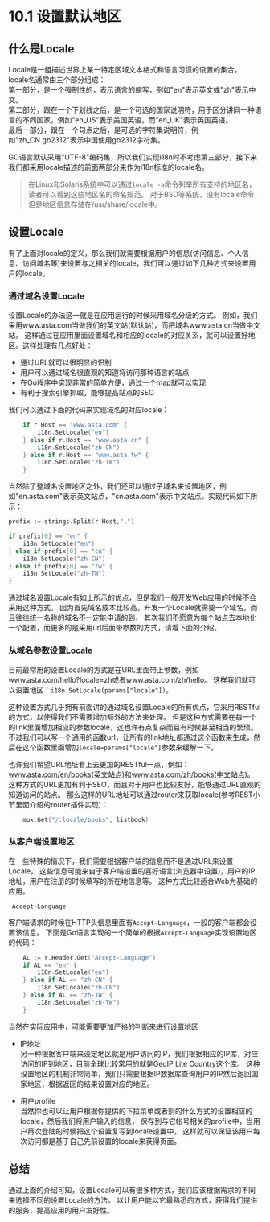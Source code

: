 # 10.1 设置默认地区
## 什么是Locale
Locale是一组描述世界上某一特定区域文本格式和语言习惯的设置的集合。
locale名通常由三个部分组成：   
第一部分，是一个强制性的，表示语言的缩写，例如"en"表示英文或"zh"表示中文。   
第二部分，跟在一个下划线之后，是一个可选的国家说明符，用于区分讲同一种语言的不同国家，例如"en_US"表示美国英语，而"en_UK"表示英国英语。   
最后一部分，跟在一个句点之后，是可选的字符集说明符，例如"zh_CN.gb2312"表示中国使用gb2312字符集。

GO语言默认采用"UTF-8"编码集，所以我们实现i18n时不考虑第三部分，接下来我们都采用locale描述的前面两部分来作为i18n标准的locale名。


> 在Linux和Solaris系统中可以通过`locale -a`命令列举所有支持的地区名，读者可以看到这些地区名的命名规范。
> 对于BSD等系统，没有locale命令，但是地区信息存储在/usr/share/locale中。

## 设置Locale
有了上面对locale的定义，那么我们就需要根据用户的信息(访问信息、个人信息、访问域名等)来设置与之相关的locale，我们可以通过如下几种方式来设置用户的locale。

### 通过域名设置Locale
设置Locale的办法这一就是在应用运行的时候采用域名分级的方式。
例如，我们采用www.asta.com当做我们的英文站(默认站)，而把域名www.asta.cn当做中文站。
这样通过在应用里面设置域名和相应的locale的对应关系，就可以设置好地区。这样处理有几点好处：   
- 通过URL就可以很明显的识别
- 用户可以通过域名很直观的知道将访问那种语言的站点
- 在Go程序中实现非常的简单方便，通过一个map就可以实现
- 有利于搜索引擎抓取，能够提高站点的SEO

我们可以通过下面的代码来实现域名的对应locale：
```go
	if r.Host == "www.asta.com" {
		i18n.SetLocale("en")
	} else if r.Host == "www.asta.cn" {
		i18n.SetLocale("zh-CN")
	} else if r.Host == "www.asta.tw" {
		i18n.SetLocale("zh-TW")
	}
```

当然除了整域名设置地区之外，我们还可以通过子域名来设置地区，例如"en.asta.com"表示英文站点，"cn.asta.com"表示中文站点。实现代码如下所示：
```go
prefix := strings.Split(r.Host,".")

if prefix[0] == "en" {
	i18n.SetLocale("en")
} else if prefix[0] == "cn" {
	i18n.SetLocale("zh-CN")
} else if prefix[0] == "tw" {
	i18n.SetLocale("zh-TW")
}
```

通过域名设置Locale有如上所示的优点，但是我们一般开发Web应用的时候不会采用这种方式。
因为首先域名成本比较高，开发一个Locale就需要一个域名，而且往往统一名称的域名不一定能申请的到，
其次我们不愿意为每个站点去本地化一个配置，而更多的是采用url后面带参数的方式，请看下面的介绍。

### 从域名参数设置Locale
目前最常用的设置Locale的方式是在URL里面带上参数，例如www.asta.com/hello?locale=zh或者www.asta.com/zh/hello。
这样我们就可以设置地区：`i18n.SetLocale(params["locale"])`。

这种设置方式几乎拥有前面讲的通过域名设置Locale的所有优点，它采用RESTful的方式，以使得我们不需要增加额外的方法来处理。
但是这种方式需要在每一个的link里面增加相应的参数locale，这也许有点复杂而且有时候甚至相当的繁琐。
不过我们可以写一个通用的函数url，让所有的link地址都通过这个函数来生成，然后在这个函数里面增加`locale=params["locale"]`参数来缓解一下。

也许我们希望URL地址看上去更加的RESTful一点，例如：www.asta.com/en/books(英文站点)和www.asta.com/zh/books(中文站点)。
这种方式的URL更加有利于SEO，而且对于用户也比较友好，能够通过URL直观的知道访问的站点。
那么这样的URL地址可以通过router来获取locale(参考REST小节里面介绍的router插件实现)：
```go
	mux.Get("/:locale/books", listbook)
```

### 从客户端设置地区
在一些特殊的情况下，我们需要根据客户端的信息而不是通过URL来设置Locale，
这些信息可能来自于客户端设置的喜好语言(浏览器中设置)，用户的IP地址，用户在注册的时候填写的所在地信息等。
这种方式比较适合Web为基础的应用。
```
 Accept-Language
```
客户端请求的时候在HTTP头信息里面有`Accept-Language`，一般的客户端都会设置该信息。
下面是Go语言实现的一个简单的根据`Accept-Language`实现设置地区的代码：
```go
	AL := r.Header.Get("Accept-Language")
	if AL == "en" {
		i18n.SetLocale("en")
	} else if AL == "zh-CN" {
		i18n.SetLocale("zh-CN")
	} else if AL == "zh-TW" {
		i18n.SetLocale("zh-TW")
	}
```

当然在实际应用中，可能需要更加严格的判断来进行设置地区
- IP地址   
	另一种根据客户端来设定地区就是用户访问的IP，我们根据相应的IP库，对应访问的IP到地区，目前全球比较常用的就是GeoIP Lite Country这个库。
	这种设置地区的机制非常简单，我们只需要根据IP数据库查询用户的IP然后返回国家地区，根据返回的结果设置对应的地区。

- 用户profile   
	当然你也可以让用户根据你提供的下拉菜单或者别的什么方式的设置相应的locale，然后我们将用户输入的信息，
	保存到与它帐号相关的profile中，当用户再次登陆的时候把这个设置复写到locale设置中，
	这样就可以保证该用户每次访问都是基于自己先前设置的locale来获得页面。

## 总结
通过上面的介绍可知，设置Locale可以有很多种方式，我们应该根据需求的不同来选择不同的设置Locale的方法。
以让用户能以它最熟悉的方式，获得我们提供的服务，提高应用的用户友好性。


